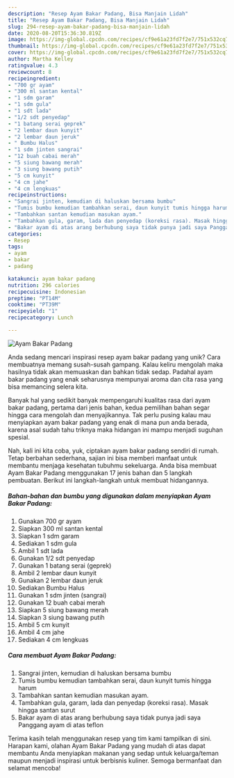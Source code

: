 ```yaml
---
description: "Resep Ayam Bakar Padang, Bisa Manjain Lidah"
title: "Resep Ayam Bakar Padang, Bisa Manjain Lidah"
slug: 294-resep-ayam-bakar-padang-bisa-manjain-lidah
date: 2020-08-20T15:36:30.819Z
image: https://img-global.cpcdn.com/recipes/cf9e61a23fd7f2e7/751x532cq70/ayam-bakar-padang-foto-resep-utama.jpg
thumbnail: https://img-global.cpcdn.com/recipes/cf9e61a23fd7f2e7/751x532cq70/ayam-bakar-padang-foto-resep-utama.jpg
cover: https://img-global.cpcdn.com/recipes/cf9e61a23fd7f2e7/751x532cq70/ayam-bakar-padang-foto-resep-utama.jpg
author: Martha Kelley
ratingvalue: 4.3
reviewcount: 8
recipeingredient:
- "700 gr ayam"
- "300 ml santan kental"
- "1 sdm garam"
- "1 sdm gula"
- "1 sdt lada"
- "1/2 sdt penyedap"
- "1 batang serai geprek"
- "2 lembar daun kunyit"
- "2 lembar daun jeruk"
- " Bumbu Halus"
- "1 sdm jinten sangrai"
- "12 buah cabai merah"
- "5 siung bawang merah"
- "3 siung bawang putih"
- "5 cm kunyit"
- "4 cm jahe"
- "4 cm lengkuas"
recipeinstructions:
- "Sangrai jinten, kemudian di haluskan bersama bumbu"
- "Tumis bumbu kemudian tambahkan serai, daun kunyit tumis hingga harum"
- "Tambahkan santan kemudian masukan ayam."
- "Tambahkan gula, garam, lada dan penyedap (koreksi rasa). Masak hingga santan surut"
- "Bakar ayam di atas arang berhubung saya tidak punya jadi saya Panggang ayam di atas teflon"
categories:
- Resep
tags:
- ayam
- bakar
- padang

katakunci: ayam bakar padang 
nutrition: 296 calories
recipecuisine: Indonesian
preptime: "PT14M"
cooktime: "PT39M"
recipeyield: "1"
recipecategory: Lunch

---
```



![Ayam Bakar Padang](https://img-global.cpcdn.com/recipes/cf9e61a23fd7f2e7/751x532cq70/ayam-bakar-padang-foto-resep-utama.jpg)

Anda sedang mencari inspirasi resep ayam bakar padang yang unik? Cara membuatnya memang susah-susah gampang. Kalau keliru mengolah maka hasilnya tidak akan memuaskan dan bahkan tidak sedap. Padahal ayam bakar padang yang enak seharusnya mempunyai aroma dan cita rasa yang bisa memancing selera kita.



Banyak hal yang sedikit banyak mempengaruhi kualitas rasa dari ayam bakar padang, pertama dari jenis bahan, kedua pemilihan bahan segar hingga cara mengolah dan menyajikannya. Tak perlu pusing kalau mau menyiapkan ayam bakar padang yang enak di mana pun anda berada, karena asal sudah tahu triknya maka hidangan ini mampu menjadi suguhan spesial.


Nah, kali ini kita coba, yuk, ciptakan ayam bakar padang sendiri di rumah. Tetap berbahan sederhana, sajian ini bisa memberi manfaat untuk membantu menjaga kesehatan tubuhmu sekeluarga. Anda bisa membuat Ayam Bakar Padang menggunakan 17 jenis bahan dan 5 langkah pembuatan. Berikut ini langkah-langkah untuk membuat hidangannya.

<!--inarticleads1-->

##### Bahan-bahan dan bumbu yang digunakan dalam menyiapkan Ayam Bakar Padang:

1. Gunakan 700 gr ayam
1. Siapkan 300 ml santan kental
1. Siapkan 1 sdm garam
1. Sediakan 1 sdm gula
1. Ambil 1 sdt lada
1. Gunakan 1/2 sdt penyedap
1. Gunakan 1 batang serai (geprek)
1. Ambil 2 lembar daun kunyit
1. Gunakan 2 lembar daun jeruk
1. Sediakan  Bumbu Halus
1. Gunakan 1 sdm jinten (sangrai)
1. Gunakan 12 buah cabai merah
1. Siapkan 5 siung bawang merah
1. Siapkan 3 siung bawang putih
1. Ambil 5 cm kunyit
1. Ambil 4 cm jahe
1. Sediakan 4 cm lengkuas




<!--inarticleads2-->

##### Cara membuat Ayam Bakar Padang:

1. Sangrai jinten, kemudian di haluskan bersama bumbu
1. Tumis bumbu kemudian tambahkan serai, daun kunyit tumis hingga harum
1. Tambahkan santan kemudian masukan ayam.
1. Tambahkan gula, garam, lada dan penyedap (koreksi rasa). Masak hingga santan surut
1. Bakar ayam di atas arang berhubung saya tidak punya jadi saya Panggang ayam di atas teflon




Terima kasih telah menggunakan resep yang tim kami tampilkan di sini. Harapan kami, olahan Ayam Bakar Padang yang mudah di atas dapat membantu Anda menyiapkan makanan yang sedap untuk keluarga/teman maupun menjadi inspirasi untuk berbisnis kuliner. Semoga bermanfaat dan selamat mencoba!
